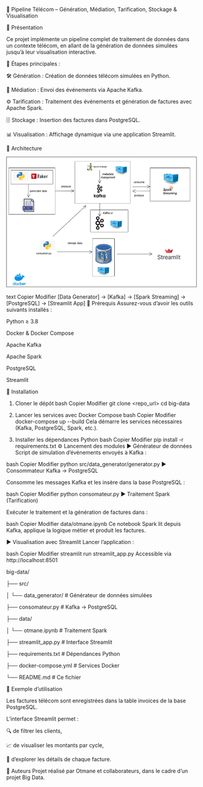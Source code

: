 📡 Pipeline Télécom – Génération, Médiation, Tarification, Stockage & Visualisation

🧾 Présentation

Ce projet implémente un pipeline complet de traitement de données dans un contexte télécom, en allant de la génération de données simulées jusqu’à leur visualisation interactive.

🔄 Étapes principales :

🛠️ Génération : Création de données télécom simulées en Python.

📡 Médiation : Envoi des événements via Apache Kafka.

⚙️ Tarification : Traitement des événements et génération de factures avec Apache Spark.

🗄️ Stockage : Insertion des factures dans PostgreSQL.

📊 Visualisation : Affichage dynamique via une application Streamlit.

🧱 Architecture

 ![Architecture du projet](sets/Diagramme%20sans%20nom.drawio%20(2).png)

text
Copier
Modifier
[Data Generator] → [Kafka] → [Spark Streaming] → [PostgreSQL] → [Streamlit App]
🔧 Prérequis
Assurez-vous d’avoir les outils suivants installés :

Python ≥ 3.8

Docker & Docker Compose

Apache Kafka

Apache Spark

PostgreSQL

Streamlit

🚀 Installation
1. Cloner le dépôt
bash
Copier
Modifier
git clone <repo_url>
cd big-data
2. Lancer les services avec Docker Compose
bash
Copier
Modifier
docker-compose up --build
Cela démarre les services nécessaires (Kafka, PostgreSQL, Spark, etc.).

3. Installer les dépendances Python
bash
Copier
Modifier
pip install -r requirements.txt
⚙️ Lancement des modules
▶️ Générateur de données
Script de simulation d’événements envoyés à Kafka :

bash
Copier
Modifier
python src/data_generator/generator.py
▶️ Consommateur Kafka → PostgreSQL

Consomme les messages Kafka et les insère dans la base PostgreSQL :

bash
Copier
Modifier
python consomateur.py
▶️ Traitement Spark (Tarification)

Exécuter le traitement et la génération de factures dans :

bash
Copier
Modifier
data/otmane.ipynb
Ce notebook Spark lit depuis Kafka, applique la logique métier et produit les factures.

▶️ Visualisation avec Streamlit
Lancer l’application :

bash
Copier
Modifier
streamlit run streamlit_app.py
Accessible via http://localhost:8501

big-data/

├── src/

│   └── data_generator/         # Générateur de données simulées

├── consomateur.py              # Kafka → PostgreSQL

├── data/

│   └── otmane.ipynb            # Traitement Spark

├── streamlit_app.py            # Interface Streamlit

├── requirements.txt            # Dépendances Python

├── docker-compose.yml          # Services Docker

└── README.md                   # Ce fichier

🧪 Exemple d’utilisation

Les factures télécom sont enregistrées dans la table invoices de la base PostgreSQL.

L’interface Streamlit permet :

🔍 de filtrer les clients,

📈 de visualiser les montants par cycle,

📄 d’explorer les détails de chaque facture.

👥 Auteurs
Projet réalisé par Otmane et collaborateurs, dans le cadre d’un projet Big Data.
